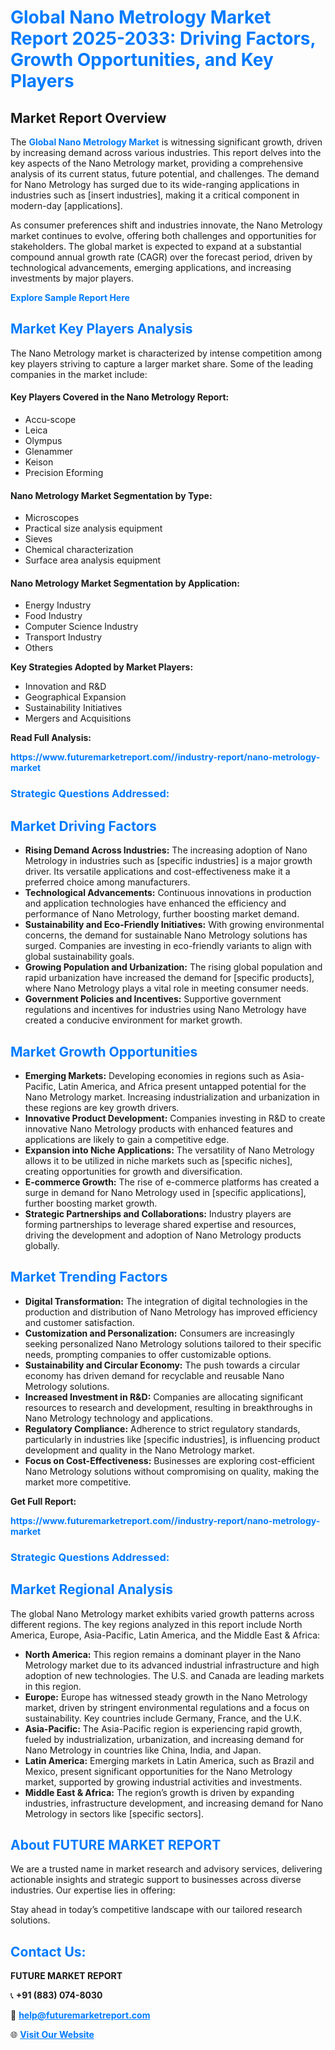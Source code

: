 <h1 style="color: #007BFF;">Global Nano Metrology Market Report 2025-2033: Driving Factors, Growth Opportunities, and Key Players</h1>

<section id="overview">
<h2>Market Report Overview</h2>
<p>The <a href="https://www.futuremarketreport.com//industry-report/nano-metrology-market" style="color: #007BFF; text-decoration: none;"><strong>Global Nano Metrology Market</strong></a> is witnessing significant growth, driven by increasing demand across various industries. This report delves into the key aspects of the Nano Metrology market, providing a comprehensive analysis of its current status, future potential, and challenges. The demand for Nano Metrology has surged due to its wide-ranging applications in industries such as [insert industries], making it a critical component in modern-day [applications].</p>
<p>As consumer preferences shift and industries innovate, the Nano Metrology market continues to evolve, offering both challenges and opportunities for stakeholders. The global market is expected to expand at a substantial compound annual growth rate (CAGR) over the forecast period, driven by technological advancements, emerging applications, and increasing investments by major players.</p>
</section>

<section id="overview">
<p><a href="https://www.futuremarketreport.com//request-sample/reportId=63690" style="color: #007BFF; text-decoration: none;"><strong>Explore Sample Report Here</strong></a></p>
</section>

<section id="key-players">
<h2 style="color: #007BFF;">Market Key Players Analysis</h2>
<p>The Nano Metrology market is characterized by intense competition among key players striving to capture a larger market share. Some of the leading companies in the market include:</p>
<h4>Key Players Covered in the Nano Metrology Report:</h4>
<ul><li>Accu-scope</li><li>Leica</li><li>Olympus</li><li>Glenammer</li><li>Keison</li><li>Precision Eforming</li></ul>
<h4>Nano Metrology Market Segmentation by Type:</h4>
<ul><li>Microscopes</li><li>Practical size analysis equipment</li><li>Sieves</li><li>Chemical characterization</li><li>Surface area analysis equipment</li></ul>

<h4>Nano Metrology Market Segmentation by Application:</h4>
<ul><li>Energy Industry</li><li>Food Industry</li><li>Computer Science Industry</li><li>Transport Industry</li><li>Others</li></ul>
<p><strong>Key Strategies Adopted by Market Players:</strong></p>
<ul>
<li>Innovation and R&D</li>
<li>Geographical Expansion</li>
<li>Sustainability Initiatives</li>
<li>Mergers and Acquisitions</li>
</ul>
</section>

<section>
<p><strong>Read Full Analysis: </strong></p><a href="https://www.futuremarketreport.com//industry-report/nano-metrology-market" style="color: #007BFF; text-decoration: none;"><strong>https://www.futuremarketreport.com//industry-report/nano-metrology-market</strong></a>
<h3 style="color: #007BFF;">Strategic Questions Addressed:</h3>
</section>

<section id="driving-factors">
<h2 style="color: #007BFF;">Market Driving Factors</h2>
<ul>
<li><strong>Rising Demand Across Industries:</strong> The increasing adoption of Nano Metrology in industries such as [specific industries] is a major growth driver. Its versatile applications and cost-effectiveness make it a preferred choice among manufacturers.</li>
<li><strong>Technological Advancements:</strong> Continuous innovations in production and application technologies have enhanced the efficiency and performance of Nano Metrology, further boosting market demand.</li>
<li><strong>Sustainability and Eco-Friendly Initiatives:</strong> With growing environmental concerns, the demand for sustainable Nano Metrology solutions has surged. Companies are investing in eco-friendly variants to align with global sustainability goals.</li>
<li><strong>Growing Population and Urbanization:</strong> The rising global population and rapid urbanization have increased the demand for [specific products], where Nano Metrology plays a vital role in meeting consumer needs.</li>
<li><strong>Government Policies and Incentives:</strong> Supportive government regulations and incentives for industries using Nano Metrology have created a conducive environment for market growth.</li>
</ul>
</section>

<section id="growth-opportunities">
<h2 style="color: #007BFF;">Market Growth Opportunities</h2>
<ul>
<li><strong>Emerging Markets:</strong> Developing economies in regions such as Asia-Pacific, Latin America, and Africa present untapped potential for the Nano Metrology market. Increasing industrialization and urbanization in these regions are key growth drivers.</li>
<li><strong>Innovative Product Development:</strong> Companies investing in R&D to create innovative Nano Metrology products with enhanced features and applications are likely to gain a competitive edge.</li>
<li><strong>Expansion into Niche Applications:</strong> The versatility of Nano Metrology allows it to be utilized in niche markets such as [specific niches], creating opportunities for growth and diversification.</li>
<li><strong>E-commerce Growth:</strong> The rise of e-commerce platforms has created a surge in demand for Nano Metrology used in [specific applications], further boosting market growth.</li>
<li><strong>Strategic Partnerships and Collaborations:</strong> Industry players are forming partnerships to leverage shared expertise and resources, driving the development and adoption of Nano Metrology products globally.</li>
</ul>
</section>

<section id="trending-factors">
<h2 style="color: #007BFF;">Market Trending Factors</h2>
<ul>
<li><strong>Digital Transformation:</strong> The integration of digital technologies in the production and distribution of Nano Metrology has improved efficiency and customer satisfaction.</li>
<li><strong>Customization and Personalization:</strong> Consumers are increasingly seeking personalized Nano Metrology solutions tailored to their specific needs, prompting companies to offer customizable options.</li>
<li><strong>Sustainability and Circular Economy:</strong> The push towards a circular economy has driven demand for recyclable and reusable Nano Metrology solutions.</li>
<li><strong>Increased Investment in R&D:</strong> Companies are allocating significant resources to research and development, resulting in breakthroughs in Nano Metrology technology and applications.</li>
<li><strong>Regulatory Compliance:</strong> Adherence to strict regulatory standards, particularly in industries like [specific industries], is influencing product development and quality in the Nano Metrology market.</li>
<li><strong>Focus on Cost-Effectiveness:</strong> Businesses are exploring cost-efficient Nano Metrology solutions without compromising on quality, making the market more competitive.</li>
</ul>
</section>

<section>
<p><strong>Get Full Report: </strong></p><a href="https://www.futuremarketreport.com//industry-report/nano-metrology-market" style="color: #007BFF; text-decoration: none;"><strong>https://www.futuremarketreport.com//industry-report/nano-metrology-market</strong></a>
<h3 style="color: #007BFF;">Strategic Questions Addressed:</h3>
</section>


<section id="regional-analysis">
<h2 style="color: #007BFF;">Market Regional Analysis</h2>
<p>The global Nano Metrology market exhibits varied growth patterns across different regions. The key regions analyzed in this report include North America, Europe, Asia-Pacific, Latin America, and the Middle East & Africa:</p>
<ul>
<li><strong>North America:</strong> This region remains a dominant player in the Nano Metrology market due to its advanced industrial infrastructure and high adoption of new technologies. The U.S. and Canada are leading markets in this region.</li>
<li><strong>Europe:</strong> Europe has witnessed steady growth in the Nano Metrology market, driven by stringent environmental regulations and a focus on sustainability. Key countries include Germany, France, and the U.K.</li>
<li><strong>Asia-Pacific:</strong> The Asia-Pacific region is experiencing rapid growth, fueled by industrialization, urbanization, and increasing demand for Nano Metrology in countries like China, India, and Japan.</li>
<li><strong>Latin America:</strong> Emerging markets in Latin America, such as Brazil and Mexico, present significant opportunities for the Nano Metrology market, supported by growing industrial activities and investments.</li>
<li><strong>Middle East & Africa:</strong> The region’s growth is driven by expanding industries, infrastructure development, and increasing demand for Nano Metrology in sectors like [specific sectors].</li>
</ul>
</section>

<footer>
<h2 style="color: #007BFF;">About FUTURE MARKET REPORT</h2>
<p>We are a trusted name in market research and advisory services, delivering actionable insights and strategic support to businesses across diverse industries. Our expertise lies in offering:</p>

<p>Stay ahead in today’s competitive landscape with our tailored research solutions.</p>

<h2 style="color: #007BFF;">Contact Us:</h2>
<p><strong>FUTURE MARKET REPORT</strong></p>
<p>📞 <strong>+91 (883) 074-8030</strong></p>
<p>📧 <strong><a href="mailto:help@futuremarketreport.com" style="color: #007BFF;">help@futuremarketreport.com</a></strong></p>
<p>🌐 <strong><a href="https://www.futuremarketreport.com/" style="color: #007BFF;">Visit Our Website</a></strong></p>
</footer>